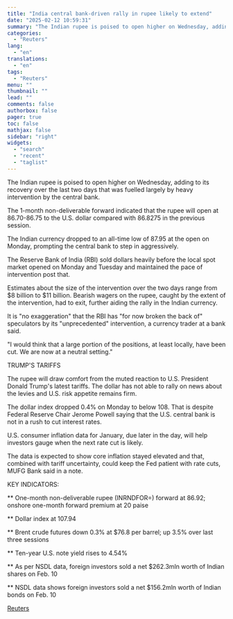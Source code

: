 ```yaml
---
title: "India central bank-driven rally in rupee likely to extend"
date: "2025-02-12 10:59:31"
summary: "The Indian rupee is poised to open higher on Wednesday, adding to its recovery over the last two days that was fuelled largely by heavy intervention by the central bank. The 1-month non-deliverable forward indicated that the rupee will open at 86.70-86.75 to the U.S. dollar compared with 86.8275 in..."
categories:
  - "Reuters"
lang:
  - "en"
translations:
  - "en"
tags:
  - "Reuters"
menu: ""
thumbnail: ""
lead: ""
comments: false
authorbox: false
pager: true
toc: false
mathjax: false
sidebar: "right"
widgets:
  - "search"
  - "recent"
  - "taglist"
---
```


The Indian rupee is poised to open higher on Wednesday, adding to its recovery over the last two days that was fuelled largely by heavy intervention by the central bank.

The 1-month non-deliverable forward indicated that the rupee will open at 86.70-86.75 to the U.S. dollar compared with 86.8275 in the previous session.

The Indian currency dropped to an all-time low of 87.95 at the open on Monday, prompting the central bank to step in aggressively.

The Reserve Bank of India (RBI) sold dollars heavily before the local spot market opened on Monday and Tuesday and maintained the pace of intervention post that.

Estimates about the size of the intervention over the two days range from $8 billion to $11 billion. Bearish wagers on the rupee, caught by the extent of the intervention, had to exit, further aiding the rally in the Indian currency.

It is "no exaggeration" that the RBI has "for now broken the back of" speculators by its "unprecedented" intervention, a currency trader at a bank said.

"I would think that a large portion of the positions, at least locally, have been cut. We are now at a neutral setting."

TRUMP'S TARIFFS

The rupee will draw comfort from the muted reaction to U.S. President Donald Trump's latest tariffs. The dollar has not able to rally on news about the levies and U.S. risk appetite remains firm.

The dollar index dropped 0.4% on Monday to below 108. That is despite Federal Reserve Chair Jerome Powell saying that the U.S. central bank is not in a rush to cut interest rates.

U.S. consumer inflation data for January, due later in the day, will help investors gauge when the next rate cut is likely.

The data is expected to show core inflation stayed elevated and that, combined with tariff uncertainty, could keep the Fed patient with rate cuts, MUFG Bank said in a note.

KEY INDICATORS:

\*\* One-month non-deliverable rupee (INRNDFOR=) forward at 86.92; onshore one-month forward premium at 20 paise

\*\* Dollar index at 107.94

\*\* Brent crude futures down 0.3% at $76.8 per barrel; up 3.5% over last three sessions

\*\* Ten-year U.S. note yield rises to 4.54%

\*\* As per NSDL data, foreign investors sold a net $262.3mln worth of Indian shares on Feb. 10

\*\* NSDL data shows foreign investors sold a net $156.2mln worth of Indian bonds on Feb. 10

[Reuters](https://www.tradingview.com/news/reuters.com,2025:newsml_L4N3P3075:0-india-central-bank-driven-rally-in-rupee-likely-to-extend/)

